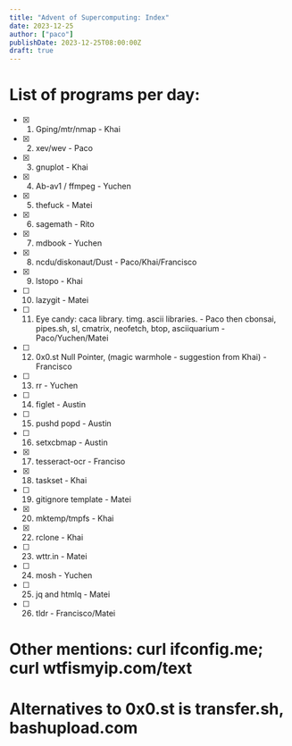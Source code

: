 ```yaml
---
title: "Advent of Supercomputing: Index"
date: 2023-12-25
author: ["paco"]
publishDate: 2023-12-25T08:00:00Z
draft: true 
---
```


# List of programs per day:

- [x] 1. Gping/mtr/nmap - Khai
- [x] 2. xev/wev  - Paco
- [x] 3. gnuplot - Khai
- [x] 4. Ab-av1 / ffmpeg - Yuchen
- [x] 5. thefuck - Matei
- [x] 6. sagemath - Rito
- [x] 7. mdbook - Yuchen
- [x] 8. ncdu/diskonaut/Dust - Paco/Khai/Francisco
- [x] 9. lstopo - Khai
- [ ] 10. lazygit - Matei
- [ ] 11. Eye candy: caca library. timg. ascii libraries. - Paco then cbonsai, pipes.sh, sl, cmatrix, neofetch, btop, asciiquarium - Paco/Yuchen/Matei
- [ ] 12. 0x0.st Null Pointer, (magic warmhole - suggestion from Khai) - Francisco
- [ ] 13. rr - Yuchen
- [ ] 14. figlet - Austin
- [ ] 15. pushd popd - Austin
- [ ] 16. setxcbmap - Austin
- [x] 17. tesseract-ocr - Franciso
- [x] 18. taskset - Khai
- [ ] 19. gitignore template - Matei
- [x] 20. mktemp/tmpfs - Khai
- [x] 22. rclone - Khai
- [ ] 23. wttr.in - Matei
- [ ] 24. mosh - Yuchen
- [ ] 25. jq and htmlq - Matei
- [ ] 26. tldr - Francisco/Matei

# Other mentions: curl ifconfig.me; curl wtfismyip.com/text
# Alternatives to 0x0.st is transfer.sh, bashupload.com
